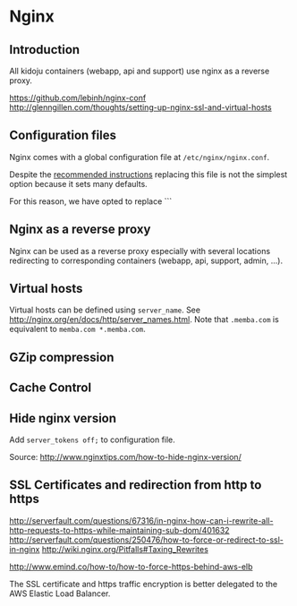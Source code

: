 # Nginx

## Introduction

All kidoju containers (webapp, api and support) use nginx as a reverse proxy.

https://github.com/lebinh/nginx-conf
http://glenngillen.com/thoughts/setting-up-nginx-ssl-and-virtual-hosts

## Configuration files

Nginx comes with a global configuration file at ```/etc/nginx/nginx.conf```.

Despite the [recommended instructions](https://github.com/docker-library/docs/tree/master/nginx#complex-configuration)
replacing this file is not the simplest option because it sets many defaults.

For this reason, we have opted to replace ```

## Nginx as a reverse proxy

Nginx can be used as a reverse proxy especially with several locations redirecting to corresponding containers (webapp, api, support, admin, ...).

## Virtual hosts

Virtual hosts can be defined using ```server_name```. See http://nginx.org/en/docs/http/server_names.html.
Note that ```.memba.com``` is equivalent to ```memba.com *.memba.com```.



## GZip compression



## Cache Control


## Hide nginx version

Add ```server_tokens off;``` to configuration file.

Source: http://www.nginxtips.com/how-to-hide-nginx-version/

## 


## SSL Certificates and redirection from http to https

http://serverfault.com/questions/67316/in-nginx-how-can-i-rewrite-all-http-requests-to-https-while-maintaining-sub-dom/401632
http://serverfault.com/questions/250476/how-to-force-or-redirect-to-ssl-in-nginx
http://wiki.nginx.org/Pitfalls#Taxing_Rewrites

http://www.emind.co/how-to/how-to-force-https-behind-aws-elb

The SSL certificate and https traffic encryption is better delegated to the AWS Elastic Load Balancer.

